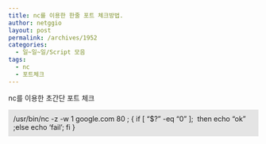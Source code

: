```yaml
---
title: nc를 이용한 한줄 포트 체크방법.
author: netggio
layout: post
permalink: /archives/1952
categories:
  - 일~일~일/Script 모음
tags:
  - nc
  - 포트체크
---
```

nc를 이용한 초간단 포트 체크   
  
  


<DIV style="PADDING-BOTTOM: 10px; BACKGROUND-COLOR: #e4e4e4; PADDING-LEFT: 10px; PADDING-RIGHT: 10px; PADDING-TOP: 10px">
  /usr/bin/nc -z -w 1 google.com 80 ; { if [ &#8220;$?&#8221; -eq &#8220;0&#8221; ];&nbsp; then echo &#8220;ok&#8221;&nbsp; ;else echo &#8216;fail&#8217;; fi }
</DIV>